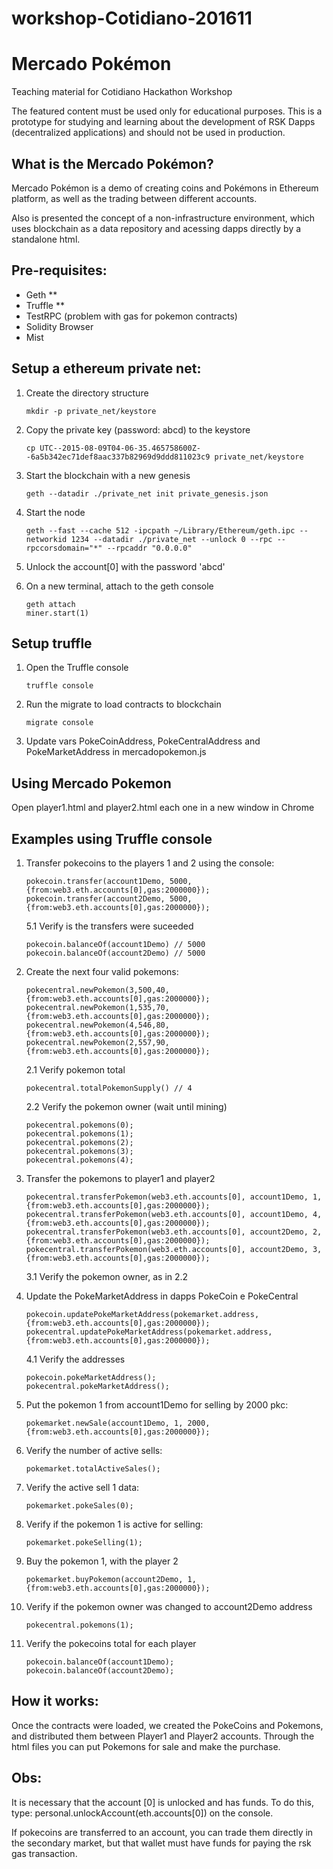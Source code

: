 # workshop-Cotidiano-201611
# Mercado Pokémon

Teaching material for Cotidiano Hackathon Workshop

The featured content must be used only for educational purposes.
This is a prototype for studying and learning about the development of RSK Dapps (decentralized applications) and should not be used in production.

## What is the Mercado Pokémon?
Mercado Pokémon is a demo of creating coins and Pokémons in Ethereum platform, as well as the trading between different accounts.

Also is presented the concept of a non-infrastructure environment, which uses blockchain as a data repository and acessing dapps directly by a standalone html.

## Pre-requisites:
- Geth **
- Truffle **
- TestRPC (problem with gas for pokemon contracts)
- Solidity Browser
- Mist

## Setup a ethereum private net:

1. Create the directory structure
    ```
    mkdir -p private_net/keystore
    ```

2. Copy the private key (password: abcd) to the keystore
    ```
    cp UTC--2015-08-09T04-06-35.465758600Z--6a5b342ec71def8aac337b82969d9ddd811023c9 private_net/keystore
    ```

3. Start the blockchain with a new genesis
    ```
    geth --datadir ./private_net init private_genesis.json
    ```

4. Start the node
    ```
    geth --fast --cache 512 -ipcpath ~/Library/Ethereum/geth.ipc --networkid 1234 --datadir ./private_net --unlock 0 --rpc --rpccorsdomain="*" --rpcaddr "0.0.0.0"
    ```
5. Unlock the account[0] with the password 'abcd'

6. On a new terminal, attach to the geth console
    ```
    geth attach
    miner.start(1)
    ```

## Setup truffle
1. Open the Truffle console
    ```
    truffle console
    ```

2. Run the migrate to load contracts to blockchain
    ```
    migrate console
    ```

3. Update vars PokeCoinAddress, PokeCentralAddress and PokeMarketAddress in mercadopokemon.js

## Using Mercado Pokemon

Open player1.html and player2.html each one in a new window in Chrome

## Examples using Truffle console

1. Transfer pokecoins to the players 1 and 2 using the console:
    ```
    pokecoin.transfer(account1Demo, 5000, {from:web3.eth.accounts[0],gas:2000000});
    pokecoin.transfer(account2Demo, 5000, {from:web3.eth.accounts[0],gas:2000000});
    ```

    5.1 Verify is the transfers were suceeded
    ```
    pokecoin.balanceOf(account1Demo) // 5000
    pokecoin.balanceOf(account2Demo) // 5000
    ```


2. Create the next four valid pokemons:
    ```
    pokecentral.newPokemon(3,500,40, {from:web3.eth.accounts[0],gas:2000000});
    pokecentral.newPokemon(1,535,70, {from:web3.eth.accounts[0],gas:2000000});
    pokecentral.newPokemon(4,546,80, {from:web3.eth.accounts[0],gas:2000000});
    pokecentral.newPokemon(2,557,90, {from:web3.eth.accounts[0],gas:2000000});
    ```

    2.1 Verify pokemon total
    ```
    pokecentral.totalPokemonSupply() // 4
    ```

    2.2 Verify the pokemon owner (wait until mining)
    ```
    pokecentral.pokemons(0);
    pokecentral.pokemons(1);
    pokecentral.pokemons(2);
    pokecentral.pokemons(3);
    pokecentral.pokemons(4);
    ```

3. Transfer the pokemons to player1 and player2
    ```
    pokecentral.transferPokemon(web3.eth.accounts[0], account1Demo, 1,{from:web3.eth.accounts[0],gas:2000000});
    pokecentral.transferPokemon(web3.eth.accounts[0], account1Demo, 4,{from:web3.eth.accounts[0],gas:2000000});
    pokecentral.transferPokemon(web3.eth.accounts[0], account2Demo, 2,{from:web3.eth.accounts[0],gas:2000000});
    pokecentral.transferPokemon(web3.eth.accounts[0], account2Demo, 3,{from:web3.eth.accounts[0],gas:2000000});
    ```

    3.1 Verify the pokemon owner, as in 2.2

4. Update the PokeMarketAddress in dapps PokeCoin e PokeCentral
    ```
    pokecoin.updatePokeMarketAddress(pokemarket.address, {from:web3.eth.accounts[0],gas:2000000});
    pokecentral.updatePokeMarketAddress(pokemarket.address, {from:web3.eth.accounts[0],gas:2000000});
    ```

    4.1 Verify the addresses
    ```
    pokecoin.pokeMarketAddress();
    pokecentral.pokeMarketAddress();
    ```

5. Put the pokemon 1 from account1Demo for selling by 2000 pkc:
    ```
    pokemarket.newSale(account1Demo, 1, 2000, {from:web3.eth.accounts[0],gas:2000000});
    ```

6. Verify the number of active sells:
    ```
    pokemarket.totalActiveSales();
    ```

7. Verify the active sell 1 data:
    ```
    pokemarket.pokeSales(0);
    ```

8. Verify if the pokemon 1 is active for selling:
    ```
    pokemarket.pokeSelling(1);
    ```

9. Buy the pokemon 1, with the player 2
    ```
    pokemarket.buyPokemon(account2Demo, 1, {from:web3.eth.accounts[0],gas:2000000});
    ```

10. Verify if the pokemon owner was changed to account2Demo address
    ```
    pokecentral.pokemons(1);
    ```

11. Verify the pokecoins total for each player
    ```
    pokecoin.balanceOf(account1Demo);
    pokecoin.balanceOf(account2Demo);
    ```



## How it works:

Once the contracts were loaded, we created the PokeCoins and Pokemons, and distributed them between Player1 and Player2 accounts.
Through the html files you can put Pokemons for sale and make the purchase.

## Obs:
It is necessary that the account [0] is unlocked and has funds. To do this, type: personal.unlockAccount(eth.accounts[0]) on the console.

If pokecoins are transferred to an account, you can trade them directly in the secondary market, but that wallet must have funds for paying the rsk gas transaction.
